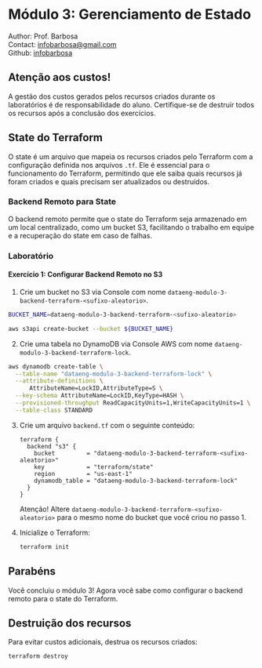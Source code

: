 # Módulo 3: Gerenciamento de Estado

Author: Prof. Barbosa  
Contact: infobarbosa@gmail.com  
Github: [infobarbosa](https://github.com/infobarbosa)

## Atenção aos custos!
A gestão dos custos gerados pelos recursos criados durante os laboratórios é de responsabilidade do aluno. Certifique-se de destruir todos os recursos após a conclusão dos exercícios.

## State do Terraform
O state é um arquivo que mapeia os recursos criados pelo Terraform com a configuração definida nos arquivos `.tf`. Ele é essencial para o funcionamento do Terraform, permitindo que ele saiba quais recursos já foram criados e quais precisam ser atualizados ou destruídos.

### Backend Remoto para State
O backend remoto permite que o state do Terraform seja armazenado em um local centralizado, como um bucket S3, facilitando o trabalho em equipe e a recuperação do state em caso de falhas.

### Laboratório

#### Exercício 1: Configurar Backend Remoto no S3

1. Crie um bucket no S3 via Console com nome `dataeng-modulo-3-backend-terraform-<sufixo-aleatorio>`.<br>

  ```sh
  BUCKET_NAME=dataeng-modulo-3-backend-terraform-<sufixo-aleatorio>
  ```

  ```sh
  aws s3api create-bucket --bucket ${BUCKET_NAME}
  ```

2. Crie uma tabela no DynamoDB via Console AWS com nome `dataeng-modulo-3-backend-terraform-lock`.<br>
  ```sh
  aws dynamodb create-table \
    --table-name "dataeng-modulo-3-backend-terraform-lock" \
    --attribute-definitions \
        AttributeName=LockID,AttributeType=S \
    --key-schema AttributeName=LockID,KeyType=HASH \
    --provisioned-throughput ReadCapacityUnits=1,WriteCapacityUnits=1 \
    --table-class STANDARD
  ```

3. Crie um arquivo `backend.tf` com o seguinte conteúdo:
    ```hcl
    terraform {
      backend "s3" {
        bucket         = "dataeng-modulo-3-backend-terraform-<sufixo-aleatorio>"
        key            = "terraform/state"
        region         = "us-east-1"
        dynamodb_table = "dataeng-modulo-3-backend-terraform-lock"
      }
    }
    ```

    Atenção! Altere `dataeng-modulo-3-backend-terraform-<sufixo-aleatorio>` para o mesmo nome do bucket que você criou no passo 1.

4. Inicialize o Terraform:
    ```sh
    terraform init
    ```


## Parabéns
Você concluiu o módulo 3! Agora você sabe como configurar o backend remoto para o state do Terraform.

## Destruição dos recursos
Para evitar custos adicionais, destrua os recursos criados:
```sh
terraform destroy
```